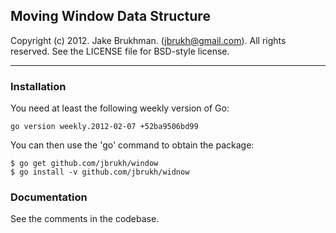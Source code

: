 ## Moving Window Data Structure

Copyright (c) 2012. Jake Brukhman. (jbrukh@gmail.com).
All rights reserved.  See the LICENSE file for BSD-style
license.

------------

### Installation

You need at least the following weekly version of Go:

    go version weekly.2012-02-07 +52ba9506bd99

You can then use the 'go' command to obtain the package:

    $ go get github.com/jbrukh/window
    $ go install -v github.com/jbrukh/widnow

### Documentation

See the comments in the codebase.
